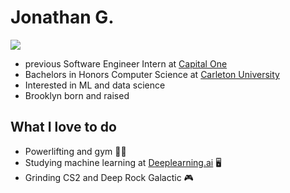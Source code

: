 # Jonathan G.
![](https://github.com/jonathangorbachev/Jonathan-Gorbachev/blob/main/gif.gif)

 - previous Software Engineer Intern at [Capital One](https://www.capitalone.com)
 - Bachelors in Honors Computer Science at [Carleton University](https://carleton.ca/)
 - Interested in ML and data science
 - Brooklyn born and raised

## What I love to do
 - Powerlifting and gym 🏋🏽
 - Studying machine learning at [Deeplearning.ai](https://www.deeplearning.ai/) 🖥️
 - Grinding CS2 and Deep Rock Galactic 🎮

